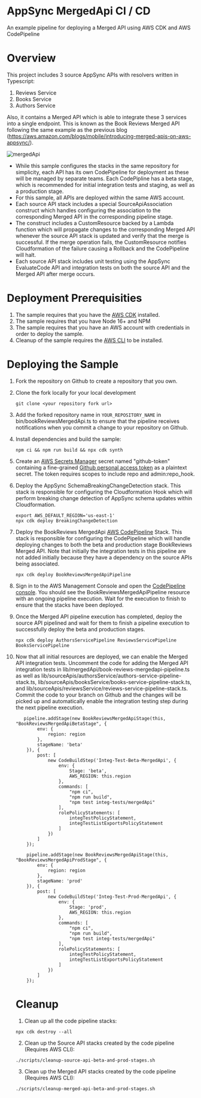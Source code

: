 # AppSync MergedApi CI / CD
An example pipeline for deploying a Merged API using AWS CDK and AWS CodePipeline

# Overview
This project includes 3 source AppSync APIs with resolvers written in Typescript:

1. Reviews Service
2. Books Service
3. Authors Service

Also, it contains a Merged API which is able to integrate these 3 services into a single endpoint. This is known as the Book Reviews Merged API following the same example as the previous blog (https://aws.amazon.com/blogs/mobile/introducing-merged-apis-on-aws-appsync/).


![mergedApi](https://github.com/ndejaco2/MergedApiCICD/assets/54116900/71e8d0fe-0b4a-4d27-bbfa-63cc9ff3593f)

* While this sample configures the stacks in the same repository for simplicity, each API has its own CodePipeline for deployment as these will be managed by separate teams. Each CodePipline has a beta stage, which is recommended for initial integration tests and staging, as well as a production stage.
* For this sample, all APIs are deployed within the same AWS account. 
* Each source API stack includes a special SourceApiAssociation construct which handles configuring the association to the corresponding Merged API in the corresponding pipeline stage.
* The construct includes a CustomResource backed by a Lambda function which will propagate changes to the corresponding Merged API whenever the source API stack is updated and verify that the merge is successful. If the merge operation fails, the CustomResource notifies Cloudformation of the failure causing a Rollback and the CodePipeline will halt.
* Each source API stack includes unit testing using the AppSync EvaluateCode API and integration tests on both the source API and the Merged API after merge occurs. 


# Deployment Prerequisities

1. The sample requires that you have the [AWS CDK](https://docs.aws.amazon.com/cdk/v2/guide/getting_started.html) installed.
2. The sample requires that you have Node 16+ and NPM
3. The sample requires that you have an AWS account with credentials in order to deploy the sample. 
4. Cleanup of the sample requires the [AWS CLI](https://docs.aws.amazon.com/cli/latest/userguide/getting-started-install.html) to be installed.

# Deploying the Sample

1. Fork the repository on Github to create a repository that you own.  

2. Clone the fork locally for your local development
    ```
    git clone <your repository fork url>
    ```

3. Add the forked repository name in `YOUR_REPOSITORY_NAME` in bin/bookReviewsMergedApi.ts to ensure that the pipeline receives notifications when you commit a change to your repository on Github.

4. Install dependencies and build the sample:
    ```
    npm ci && npm run build && npx cdk synth
    ```
5. Create an [AWS Secrets Manager](https://aws.amazon.com/secrets-manager/) secret named "github-token" containing a fine-grained [Github personal access token](https://docs.github.com/en/authentication/keeping-your-account-and-data-secure/managing-your-personal-access-tokens/) as a plaintext secret. The token requires scopes to include repo and admin:repo_hook.

6. Deploy the AppSync SchemaBreakingChangeDetection stack. This stack is responsible for configuring the Cloudformation Hook which will perform breaking change detection of AppSync schema updates within Cloudformation.

    ```
    export AWS_DEFAULT_REGION='us-east-1'
    npx cdk deploy BreakingChangeDetection
    ```

7. Deploy the BookReviews MergedApi [AWS CodePipeline](https://aws.amazon.com/codepipeline/) Stack. This stack is responsible for configuring the CodePipeline which will handle deploying changes to both the beta and production stage BookReviews Merged API. Note that initially the integration tests in this pipeline are not added initially because they have a dependency on the source APIs being associated. 
    ```
    npx cdk deploy BookReviewsMergedApiPipeline
    ```
8. Sign in to the AWS Management Console and open the [CodePipeline console](https://console.aws.amazon.com/codesuite/codepipeline/home). You should see the BookReviewsMergedApiPipeline resource with an ongoing pipeline execution. Wait for the execution to finish to ensure that the stacks have been deployed. 


9. Once the Merged API pipeline execution has completed, deploy the source API pipelined and wait for them to finish a pipeline execution to successfully deploy the beta and production stages. 
    ```
    npx cdk deploy AuthorsServicePipeline ReviewsServicePipeline BooksServicePipeline
    ```

10. Now that all initial resources are deployed, we can enable the Merged API integration tests. Uncomment the code for adding the Merged API integration tests in lib/mergedApi/book-reviews-mergedapi-pipeline.ts as well as lib/sourceApis/authorsService/authors-service-pipeline-stack.ts, lib/sourceApis/booksService/books-service-pipeline-stack.ts, and lib/sourceApis/reviewsService/reviews-service-pipeline-stack.ts. Commit the code to your branch on Github and the changes will be picked up and automatically enable the integration testing step during the next pipeline execution. 

    ```
       pipeline.addStage(new BookReviewsMergedApiStage(this, "BookReviewsMergedApiBetaStage", {
            env: {
                region: region
            },
            stageName: 'beta'
        }), {
            post: [
                new CodeBuildStep('Integ-Test-Beta-MergedApi', {
                    env: {
                        Stage: 'beta',
                        AWS_REGION: this.region
                    },
                    commands: [
                        "npm ci",
                        "npm run build",
                        "npm test integ-tests/mergedApi"
                    ],
                    rolePolicyStatements: [
                        integTestPolicyStatement,
                        integTestListExportsPolicyStatement
                    ]
                })
            ]
        });

        pipeline.addStage(new BookReviewsMergedApiStage(this, "BookReviewsMergedApiProdStage", {
            env: {
                region: region
            },
            stageName: 'prod'
        }), {
            post: [
                new CodeBuildStep('Integ-Test-Prod-MergedApi', {
                    env: {
                        Stage: 'prod',
                        AWS_REGION: this.region
                    },
                    commands: [
                        "npm ci",
                        "npm run build",
                        "npm test integ-tests/mergedApi"
                    ],
                    rolePolicyStatements: [
                        integTestPolicyStatement,
                        integTestListExportsPolicyStatement
                    ]
                })
            ]
        });

    ```

    # Cleanup
    
    1. Clean up all the code pipeline stacks:

    ```
    npx cdk destroy --all
    ```

    2. Clean up the Source API stacks created by the code pipeline (Requires AWS CLI):
    ```
    ./scripts/cleanup-source-api-beta-and-prod-stages.sh
    ```

    3. Clean up the Merged API stacks created by the code pipeline (Requires AWS CLI):
    ```
    ./scripts/cleanup-merged-api-beta-and-prod-stages.sh
    ```
